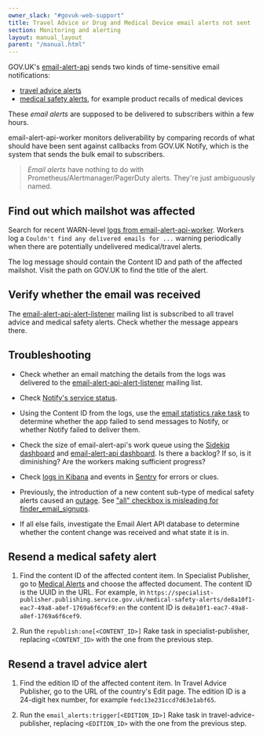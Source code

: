 ```yaml
---
owner_slack: "#govuk-web-support"
title: Travel Advice or Drug and Medical Device email alerts not sent
section: Monitoring and alerting
layout: manual_layout
parent: "/manual.html"
---
```


GOV.UK's [email-alert-api] sends two kinds of time-sensitive email notifications:

* [travel advice alerts]
* [medical safety alerts], for example product recalls of medical devices

These _email alerts_ are supposed to be delivered to subscribers within a few
hours.

email-alert-api-worker monitors deliverability by comparing records of
what should have been sent against callbacks from GOV.UK Notify, which is the
system that sends the bulk email to subscribers.

> _Email alerts_ have nothing to do with Prometheus/Alertmanager/PagerDuty
> alerts. They're just ambiguously named.

## Find out which mailshot was affected

Search for recent WARN-level [logs from email-alert-api-worker]. Workers log a
`Couldn't find any delivered emails for ...` warning periodically when there
are potentially undelivered medical/travel alerts.

The log message should contain the Content ID and path of the affected
mailshot. Visit the path on GOV.UK to find the title of the alert.

## Verify whether the email was received

The [email-alert-api-alert-listener] mailing list is subscribed to all travel
advice and medical safety alerts. Check whether the message appears there.

## Troubleshooting

* Check whether an email matching the details from the logs was delivered to
  the [email-alert-api-alert-listener] mailing list.

* Check [Notify's service
  status](https://status.notifications.service.gov.uk/).

* Using the Content ID from the logs, use the [email statistics rake task] to
  determine whether the app failed to send messages to Notify, or whether
  Notify failed to deliver them.

* Check the size of email-alert-api's work queue using the [Sidekiq dashboard]
  and [email-alert-api dashboard]. Is there a backlog? If so, is it
  diminishing? Are the workers making sufficient progress?

* Check [logs in
  Kibana](https://kibana.logit.io/s/13d1a0b1-f54f-407b-a4e5-f53ba653fac3/goto/06faa093ecf75957ccc04700ea52515d?security_tenant=global)
  and events in [Sentry] for errors or clues.

* Previously, the introduction of a new content sub-type of medical safety
  alerts caused an [outage][checkbox-incident]. See ["all" checkbox is
  misleading for finder_email_signups](https://trello.com/c/v2ees2fD).

* If all else fails, investigate the Email Alert API database to determine
  whether the content change was received and what state it is in.

## Resend a medical safety alert

1. Find the content ID of the affected content item. In Specialist Publisher,
   go to [Medical
   Alerts](https://specialist-publisher.publishing.service.gov.uk/medical-safety-alerts)
   and choose the affected document. The content ID is the UUID in the URL. For
   example, in
   `https://specialist-publisher.publishing.service.gov.uk/medical-safety-alerts/de8a10f1-eac7-49a8-a8ef-1769a6f6cef9:en`
   the content ID is `de8a10f1-eac7-49a8-a8ef-1769a6f6cef9`.

1. Run the `republish:one[<CONTENT_ID>]` Rake task in specialist-publisher,
   replacing `<CONTENT_ID>` with the one from the previous step.

## Resend a travel advice alert

1. Find the edition ID of the affected content item. In Travel Advice Publisher,
   go to the URL of the country's Edit page. The edition ID is a 24-digit hex
   number, for example `fedc13e231ccd7d63e1abf65`.

1. Run the `email_alerts:trigger[<EDITION_ID>]` Rake task in
   travel-advice-publisher, replacing `<EDITION_ID>` with the one from the
   previous step.

[medical safety alerts]: https://www.gov.uk/drug-device-alerts
[travel advice alerts]: https://www.gov.uk/foreign-travel-advice
[email-alert-api]: https://github.com/alphagov/email-alert-api
[logs from email-alert-api-worker]: https://kibana.logit.io/s/13d1a0b1-f54f-407b-a4e5-f53ba653fac3/app/discover?security_tenant=global#/view/4147d5b0-99f8-11ee-aed3-9b7debb07809?_g=(filters:!(),refreshInterval:(pause:!t,value:0),time:(from:now-24h,to:now))&_a=(columns:!(_source),filters:!(('$state':(store:appState),meta:(alias:!n,disabled:!f,index:'filebeat-*',key:kubernetes.labels.app_kubernetes_io%2Fname,negate:!f,params:(query:email-alert-api-worker),type:phrase),query:(match_phrase:(kubernetes.labels.app_kubernetes_io%2Fname:email-alert-api-worker))),('$state':(store:appState),meta:(alias:!n,disabled:!f,index:'filebeat-*',key:level,negate:!f,params:(query:WARN),type:phrase),query:(match_phrase:(level:WARN)))),index:'filebeat-*',interval:auto,query:(language:lucene,query:'%22any%20delivered%22'),sort:!())
[email statistics rake task]: https://github.com/alphagov/email-alert-api/blob/main/docs/alert_check_scheduled_jobs.md#support-tasks
[Sidekiq dashboard]: https://grafana.eks.production.govuk.digital/d/sidekiq-queues/?var-namespace=apps&var-app=email-alert-api-worker&from=now-24h&to=now
[email-alert-api dashboard]: https://grafana.eks.production.govuk.digital/d/app-requests/?var-namespace=apps&var-app=email-alert-api&var-error_status=All&from=now-24h&to=now
[checkbox-incident]: https://docs.google.com/document/d/1AwpXPF1c7fbsOL8KX10ko_wLok4YykabmRfkHJjRqfA/edit#
[Sentry]: https://sentry.io/organizations/govuk/issues/?project=202220&statsPeriod=12h
[email-alert-api-alert-listener]: https://groups.google.com/a/digital.cabinet-office.gov.uk/g/email-alert-api-alert-listener
